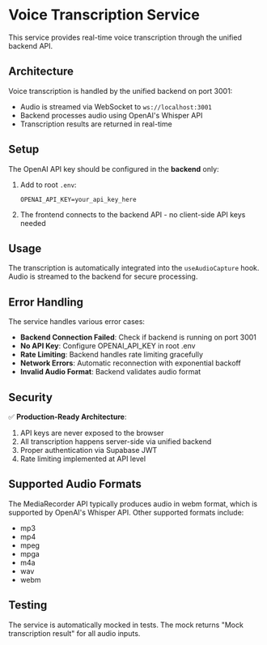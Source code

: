 # Voice Transcription Service

This service provides real-time voice transcription through the unified backend API.

## Architecture

Voice transcription is handled by the unified backend on port 3001:
- Audio is streamed via WebSocket to `ws://localhost:3001`
- Backend processes audio using OpenAI's Whisper API
- Transcription results are returned in real-time

## Setup

The OpenAI API key should be configured in the **backend** only:
1. Add to root `.env`:
   ```
   OPENAI_API_KEY=your_api_key_here
   ```
2. The frontend connects to the backend API - no client-side API keys needed

## Usage

The transcription is automatically integrated into the `useAudioCapture` hook. Audio is streamed to the backend for secure processing.

## Error Handling

The service handles various error cases:

- **Backend Connection Failed**: Check if backend is running on port 3001
- **No API Key**: Configure OPENAI_API_KEY in root .env
- **Rate Limiting**: Backend handles rate limiting gracefully
- **Network Errors**: Automatic reconnection with exponential backoff
- **Invalid Audio Format**: Backend validates audio format

## Security

✅ **Production-Ready Architecture**:

1. API keys are never exposed to the browser
2. All transcription happens server-side via unified backend
3. Proper authentication via Supabase JWT
4. Rate limiting implemented at API level

## Supported Audio Formats

The MediaRecorder API typically produces audio in webm format, which is supported by OpenAI's Whisper API. Other supported formats include:
- mp3
- mp4
- mpeg
- mpga
- m4a
- wav
- webm

## Testing

The service is automatically mocked in tests. The mock returns "Mock transcription result" for all audio inputs.